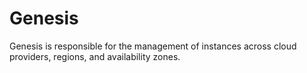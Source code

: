 # Genesis

Genesis is responsible for the management of instances across cloud providers, regions, and
availability zones.
